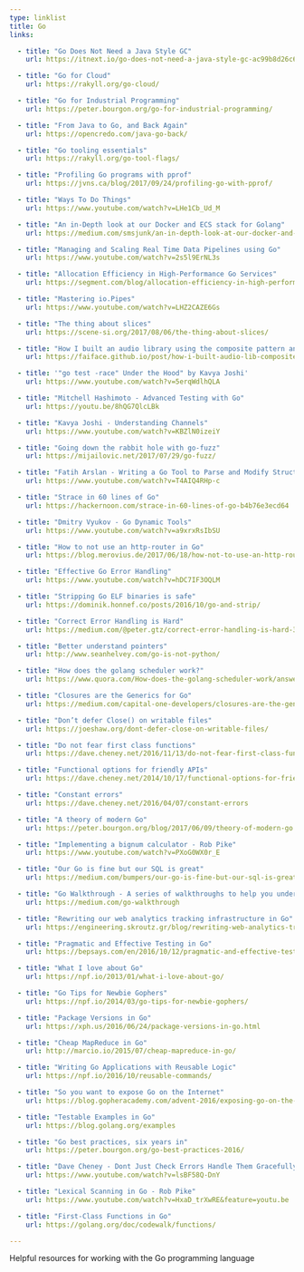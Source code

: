 ```yaml
---
type: linklist
title: Go
links:

  - title: "Go Does Not Need a Java Style GC"
    url: https://itnext.io/go-does-not-need-a-java-style-gc-ac99b8d26c60

  - title: "Go for Cloud"
    url: https://rakyll.org/go-cloud/

  - title: "Go for Industrial Programming"
    url: https://peter.bourgon.org/go-for-industrial-programming/

  - title: "From Java to Go, and Back Again"
    url: https://opencredo.com/java-go-back/

  - title: "Go tooling essentials"
    url: https://rakyll.org/go-tool-flags/

  - title: "Profiling Go programs with pprof"
    url: https://jvns.ca/blog/2017/09/24/profiling-go-with-pprof/

  - title: "Ways To Do Things"
    url: https://www.youtube.com/watch?v=LHe1Cb_Ud_M

  - title: "An in-Depth look at our Docker and ECS stack for Golang"
    url: https://medium.com/smsjunk/an-in-depth-look-at-our-docker-and-ecs-stack-for-golang-b89dfe7cff5c

  - title: "Managing and Scaling Real Time Data Pipelines using Go"
    url: https://www.youtube.com/watch?v=2s5l9ErNL3s

  - title: "Allocation Efficiency in High-Performance Go Services"
    url: https://segment.com/blog/allocation-efficiency-in-high-performance-go-services/

  - title: "Mastering io.Pipes"
    url: https://www.youtube.com/watch?v=LHZ2CAZE6Gs

  - title: "The thing about slices"
    url: https://scene-si.org/2017/08/06/the-thing-about-slices/

  - title: "How I built an audio library using the composite pattern and higher-order functions"
    url: https://faiface.github.io/post/how-i-built-audio-lib-composite-pattern/

  - title: '"go test -race" Under the Hood" by Kavya Joshi'
    url: https://www.youtube.com/watch?v=5erqWdlhQLA

  - title: "Mitchell Hashimoto - Advanced Testing with Go"
    url: https://youtu.be/8hQG7QlcLBk

  - title: "Kavya Joshi - Understanding Channels"
    url: https://www.youtube.com/watch?v=KBZlN0izeiY

  - title: "Going down the rabbit hole with go-fuzz"
    url: https://mijailovic.net/2017/07/29/go-fuzz/

  - title: "Fatih Arslan - Writing a Go Tool to Parse and Modify Struct Tags"
    url: https://www.youtube.com/watch?v=T4AIQ4RHp-c

  - title: "Strace in 60 lines of Go"
    url: https://hackernoon.com/strace-in-60-lines-of-go-b4b76e3ecd64

  - title: "Dmitry Vyukov - Go Dynamic Tools"
    url: https://www.youtube.com/watch?v=a9xrxRsIbSU

  - title: "How to not use an http-router in Go"
    url: https://blog.merovius.de/2017/06/18/how-not-to-use-an-http-router.html

  - title: "Effective Go Error Handling"
    url: https://www.youtube.com/watch?v=hDC7IF3OQLM

  - title: "Stripping Go ELF binaries is safe"
    url: https://dominik.honnef.co/posts/2016/10/go-and-strip/

  - title: "Correct Error Handling is Hard"
    url: https://medium.com/@peter.gtz/correct-error-handling-is-hard-307ea72759c7

  - title: "Better understand pointers"
    url: http://www.seanhelvey.com/go-is-not-python/

  - title: "How does the golang scheduler work?"
    url: https://www.quora.com/How-does-the-golang-scheduler-work/answer/Ian-Lance-Taylor

  - title: "Closures are the Generics for Go"
    url: https://medium.com/capital-one-developers/closures-are-the-generics-for-go-cb32021fb5b5

  - title: "Don’t defer Close() on writable files"
    url: https://joeshaw.org/dont-defer-close-on-writable-files/

  - title: "Do not fear first class functions"
    url: https://dave.cheney.net/2016/11/13/do-not-fear-first-class-functions

  - title: "Functional options for friendly APIs"
    url: https://dave.cheney.net/2014/10/17/functional-options-for-friendly-apis

  - title: "Constant errors"
    url: https://dave.cheney.net/2016/04/07/constant-errors

  - title: "A theory of modern Go"
    url: https://peter.bourgon.org/blog/2017/06/09/theory-of-modern-go.html

  - title: "Implementing a bignum calculator - Rob Pike"
    url: https://www.youtube.com/watch?v=PXoG0WX0r_E

  - title: "Our Go is fine but our SQL is great"
    url: https://medium.com/bumpers/our-go-is-fine-but-our-sql-is-great-b4857950a243

  - title: "Go Walkthrough - A series of walkthroughs to help you understand the Go standard library better."
    url: https://medium.com/go-walkthrough

  - title: "Rewriting our web analytics tracking infrastructure in Go"
    url: https://engineering.skroutz.gr/blog/rewriting-web-analytics-tracking-in-go/

  - title: "Pragmatic and Effective Testing in Go"
    url: https://bepsays.com/en/2016/10/12/pragmatic-and-effective-testing-in-go/

  - title: "What I love about Go"
    url: https://npf.io/2013/01/what-i-love-about-go/

  - title: "Go Tips for Newbie Gophers"
    url: https://npf.io/2014/03/go-tips-for-newbie-gophers/

  - title: "Package Versions in Go"
    url: https://xph.us/2016/06/24/package-versions-in-go.html

  - title: "Cheap MapReduce in Go"
    url: http://marcio.io/2015/07/cheap-mapreduce-in-go/

  - title: "Writing Go Applications with Reusable Logic"
    url: https://npf.io/2016/10/reusable-commands/

  - title: "So you want to expose Go on the Internet"
    url: https://blog.gopheracademy.com/advent-2016/exposing-go-on-the-internet/

  - title: "Testable Examples in Go"
    url: https://blog.golang.org/examples

  - title: "Go best practices, six years in"
    url: https://peter.bourgon.org/go-best-practices-2016/

  - title: "Dave Cheney - Dont Just Check Errors Handle Them Gracefully"
    url: https://www.youtube.com/watch?v=lsBF58Q-DnY

  - title: "Lexical Scanning in Go - Rob Pike"
    url: https://www.youtube.com/watch?v=HxaD_trXwRE&feature=youtu.be

  - title: "First-Class Functions in Go"
    url: https://golang.org/doc/codewalk/functions/

---
```


Helpful resources for working with the Go programming language
